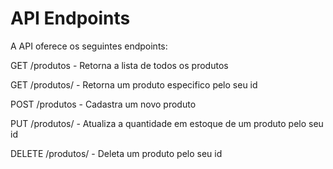 # API Endpoints

A API oferece os seguintes endpoints:

GET /produtos - Retorna a lista de todos os produtos

GET /produtos/<id> - Retorna um produto especifico pelo seu id

POST /produtos - Cadastra um novo produto 

PUT /produtos/<id> - Atualiza a quantidade em estoque de um produto pelo seu id

DELETE /produtos/<id> - Deleta um produto pelo seu id